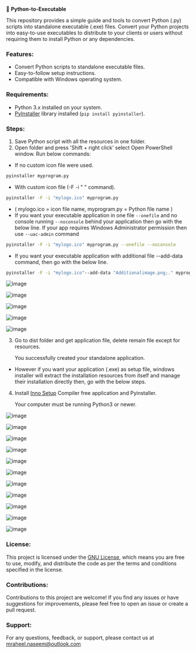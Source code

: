 🐍 **Python-to-Executable**

This repository provides a simple guide and tools to convert Python (.py) scripts into standalone executable (.exe) files. Convert your Python projects into easy-to-use executables to distribute to your clients or users without requiring them to install Python or any dependencies.

### Features:
- Convert Python scripts to standalone executable files.
- Easy-to-follow setup instructions.
- Compatible with Windows operating system.

### Requirements:
- Python 3.x installed on your system.
- [PyInstaller](https://www.pyinstaller.org/) library installed (`pip install pyinstaller`).

### Steps:
1. Save Python script with all the resources in one folder.
2. Open folder and press 'Shift + right click' select Open PowerShell window.
Run below commands:

- If no custom icon file were used.
```bash
pyinstaller myprogram.py
```
- With custom icon file (-F -i " " command).
```bash
pyinstaller -F -i "mylogo.ico" myprogram.py
```

- ( mylogo.ico = icon file name, myprogram.py = Python file name )
- If you want your executable application in one file `--onefile` and no console running `--noconsole` behind your application then go with the below line. If your app requires Windows Administrator permission then use `--uac-admin` command

```bash
pyinstaller -F -i "mylogo.ico" myprogram.py --onefile --noconsole
```
- If you want your executable application with additional file --add-data command, then go with the below line.
```bash
pyinstaller -F -i "mylogo.ico"--add-data "Additionalimage.png;." myprogram.py --onefile --noconsole
```

![image](https://github.com/MuhammadRaheelNaseem/Python-to-Executable/assets/63813881/0264cbe5-d664-4fb5-a2b4-07c803a18cf1)

![image](https://github.com/MuhammadRaheelNaseem/Python-to-Executable/assets/63813881/fdcece78-3688-4c26-a852-6565f22c5ad7)

![image](https://github.com/MuhammadRaheelNaseem/Python-to-Executable/assets/63813881/84a89cca-29b4-4ebe-be3b-b47218360220)

![image](https://github.com/MuhammadRaheelNaseem/Python-to-Executable/assets/63813881/c82b306b-caa2-45fc-9a21-7e953aff4c39)

![image](https://github.com/MuhammadRaheelNaseem/Python-to-Executable/assets/63813881/d29654d7-2163-44d5-af12-0663b4196150)



3. Go to dist folder and get application file, delete remain file except for resources.

   You successfully created your standalone application.

- However if you want your application (.exe) as setup file, windows installer will extract the installation resources from itself and manage their installation directly then, go with the below steps.

4. Install <a href="https://github.com/Abhijeetbyte/Python-Script-to-Application/blob/main/tools/innosetup-6.1.2.exe">Inno Setup</a> Compiler free application and Pyinstaller.

     Your computer must be running Python3 or newer.


![image](https://github.com/MuhammadRaheelNaseem/Python-to-Executable/assets/63813881/7bc1aedd-72cb-40ea-893f-8e420c90e040)


![image](https://github.com/MuhammadRaheelNaseem/Python-to-Executable/assets/63813881/e296375f-bbf1-4396-84e5-6ba2c9afcf13)


![image](https://github.com/MuhammadRaheelNaseem/Python-to-Executable/assets/63813881/526f4380-a4c5-4a7a-853b-a2fd0c0ffacd)


![image](https://github.com/MuhammadRaheelNaseem/Python-to-Executable/assets/63813881/72760560-c2dc-4d94-b525-f0dac9c0c982)


![image](https://github.com/MuhammadRaheelNaseem/Python-to-Executable/assets/63813881/fb668d2e-52cb-4e44-b732-50158706801a)


![image](https://github.com/MuhammadRaheelNaseem/Python-to-Executable/assets/63813881/115198f5-0f03-47b1-8c3c-781d08e191e6)


![image](https://github.com/MuhammadRaheelNaseem/Python-to-Executable/assets/63813881/3f34868a-ef43-41f2-9227-b6ddecb87ef0)

![image](https://github.com/MuhammadRaheelNaseem/Python-to-Executable/assets/63813881/f97dd48c-4c4c-437e-a3c8-7a7bd4d831f1)

![image](https://github.com/MuhammadRaheelNaseem/Python-to-Executable/assets/63813881/8eebc943-3d1a-48e9-9fe5-e22da76b93fc)

![image](https://github.com/MuhammadRaheelNaseem/Python-to-Executable/assets/63813881/d0303e9d-84f8-4907-ab36-0c9251611e60)

![image](https://github.com/MuhammadRaheelNaseem/Python-to-Executable/assets/63813881/a2902d69-e8c4-4fd1-b136-2504fe70b76f)








### License:
This project is licensed under the [GNU License](LICENSE), which means you are free to use, modify, and distribute the code as per the terms and conditions specified in the license.

### Contributions:
Contributions to this project are welcome! If you find any issues or have suggestions for improvements, please feel free to open an issue or create a pull request.

### Support:
For any questions, feedback, or support, please contact us at mraheel.naseem@outlook.com

